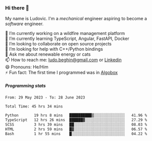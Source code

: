 ### Hi there 👋

My name is Ludovic. I'm a *mechanical* engineer aspiring to become a *software* engineer.

 🔭 I’m currently working on a wildfire management platform<br/>
 🌱 I’m currently learning TypeScript, Angular, FastAPI, Docker<br/>
 👯 I’m looking to collaborate on open source projects<br/>
 🤔 I’m looking for help with C++/Python bindings<br/>
 💬 Ask me about renewable energy or cats<br/>
 📫 How to reach me: ludo.beghin@gmail.com or [Linkedin](https://www.linkedin.com/in/ludovic-beghin/)<br/>
 😄 Pronouns: He/Him<br/>
 ⚡ Fun fact: The first time I programmed was in [Algobox](https://fr.wikipedia.org/wiki/Algobox)<br/>

##### Programming stats
<!--START_SECTION:waka-->

```txt
From: 29 May 2023 - To: 28 June 2023

Total Time: 45 hrs 34 mins

Python       19 hrs 8 mins   ██████████▒░░░░░░░░░░░░░░   41.96 %
TypeScript   12 hrs 26 mins  ██████▓░░░░░░░░░░░░░░░░░░   27.29 %
SCSS         3 hrs 39 mins   ██░░░░░░░░░░░░░░░░░░░░░░░   08.03 %
HTML         2 hrs 59 mins   █▓░░░░░░░░░░░░░░░░░░░░░░░   06.57 %
Bash         1 hr 55 mins    █░░░░░░░░░░░░░░░░░░░░░░░░   04.22 %
```

<!--END_SECTION:waka-->
